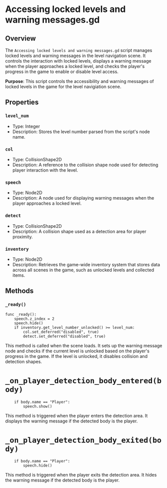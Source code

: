 # Accessing locked levels and warning messages.gd

## Overview

The `Accessing locked levels and warning messages.gd` script manages locked levels and warning messages in the level navigation scene. It controls the interaction with locked levels, displays a warning message when the player approaches a locked level, and checks the player's progress in the game to enable or disable level access.

**Purpose**: This script controls the accessibility and warning messages of locked levels in the game for the level navigiation scene.

## Properties

### `level_num`

- Type: Integer
- Description: Stores the level number parsed from the script's node name.

### `col`

- Type: CollisionShape2D
- Description: A reference to the collision shape node used for detecting player interaction with the level.

### `speech`

- Type: Node2D
- Description: A node used for displaying warning messages when the player approaches a locked level.

### `detect`

- Type: CollisionShape2D
- Description: A collision shape used as a detection area for player proximity.

### `inventory`

- Type: Node2D
- Description: Retrieves the game-wide inventory system that stores data across all scenes in the game, such as unlocked levels and collected items.

## Methods

### `_ready()`

```gdscript
func _ready():
	speech.z_index = 2
	speech.hide()
	if inventory.get_level_number_unlocked() >= level_num:
		col.set_deferred("disabled", true)
		detect.set_deferred("disabled", true)
```
This method is called when the scene loads. It sets up the warning message node and checks if the current level is unlocked based on the player's progress in the game. If the level is unlocked, it disables collision and detection shapes.

# `_on_player_detection_body_entered(body)`

```func _on_player_detection_body_entered(body):
	if body.name == "Player":
		speech.show()
```
This method is triggered when the player enters the detection area. It displays the warning message if the detected body is the player.

# `_on_player_detection_body_exited(body)`
```func _on_player_detection_body_exited(body):
	if body.name == "Player":
		speech.hide()
```
This method is triggered when the player exits the detection area. It hides the warning message if the detected body is the player.